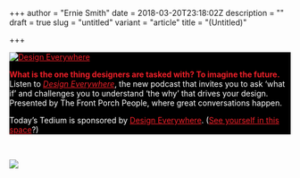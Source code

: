 +++
author = "Ernie Smith"
date = 2018-03-20T23:18:02Z
description = ""
draft = true
slug = "untitled"
variant = "article"
title = "(Untitled)"

+++

<style type="text/css">.md-adbox a, .md-adbox b, .md-adbox strong{color: #ef2029 !important;}.md-adbox {background-color: #000000 !important;}.md-adbox p {color: #ffffff !important;}</style>

<div class="md-adbox" style="background-size: cover; background-image: url(https://tedium.imgix.net/2018/03/FP-TediumAd3-FutureCity-800x480.jpg) !important; background-size: cover; background-position: center;">

<p style="margin-bottom: 10px;"><a href="https://www.thefrontporchpeople.com/design-everywhere/design-is-everywhere"><img src="https://tedium.imgix.net/2018/03/Tedium-Ad1-DesignEverywhere-300x300.gif" alt="Design Everywhere" title=""></a></p>

<p><strong>What is the one thing designers are tasked with? To imagine the future.</strong> Listen to <em><a href="https://www.thefrontporchpeople.com/design-everywhere/design-is-everywhere">Design Everywhere</a></em>, the new podcast that invites you to ask ‘what if’ and challenges you to understand ‘the why’ that drives your design. Presented by The Front Porch People, where great conversations happen. </p>

<p class="md-small">Today’s Tedium is sponsored by <a href="https://www.thefrontporchpeople.com/design-everywhere/design-is-everywhere">Design Everywhere</a>. (<a href="https://tedium.co/advertising/">See yourself in this space</a>?)</p>

</div>

&nbsp;

![](https://tedium.imgix.net/2018/04/tedium_intro.gif)